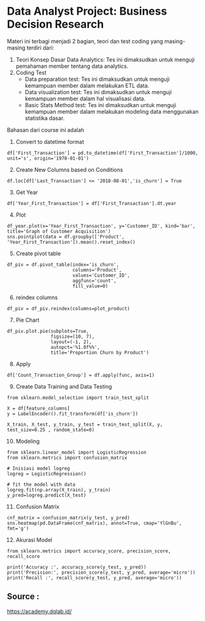 # Data Analyst Project: Business Decision Research

Materi ini terbagi menjadi 2 bagian, teori dan test coding yang masing-masing terdiri dari:

1. Teori 
    Konsep Dasar Data Analytics: Tes ini dimaksudkan untuk menguji pemahaman member tentang data analytics.
2. Coding Test
    - Data preparation test: Tes ini dimaksudkan untuk menguji kemampuan member dalam melakukan ETL data.
    - Data visualization test: Tes ini dimaksudkan untuk menguji kemampuan member dalam hal visualisasi data.
    - Basic Stats Method test: Tes ini dimaksudkan untuk menguji kemampuan member dalam melakukan modeling data menggunakan statistika dasar.

Bahasan dari course ini adalah

1. Convert to datetime format
```
df['First_Transaction'] = pd.to_datetime(df['First_Transaction']/1000, unit='s', origin='1970-01-01')
```
2. Create New Columns based on Conditions
```
df.loc[df['Last_Transaction'] <= '2018-08-01','is_churn'] = True
```
3. Get Year
```
df['Year_First_Transaction'] = df['First_Transaction'].dt.year
```
4. Plot
```
df_year.plot(x='Year_First_Transaction', y='Customer_ID', kind='bar', title='Graph of Customer Acquisition')
sns.pointplot(data = df.groupby(['Product', 'Year_First_Transaction']).mean().reset_index()
```
5. Create pivot table
```
df_piv = df.pivot_table(index='is_churn',
                        columns='Product',
                        values='Customer_ID',
                        aggfunc='count',
                        fill_value=0)

```

6. reindex columns
```
df_piv = df_piv.reindex(columns=plot_product)
```
7. Pie Chart
```
df_piv.plot.pie(subplots=True,
                figsize=(10, 7),
                layout=(-1, 2),
                autopct='%1.0f%%',
                title='Proportion Churn by Product')
```
8. Apply
```
df['Count_Transaction_Group'] = df.apply(func, axis=1)
```

9. Create Data Training and Data Testing
```
from sklearn.model_selection import train_test_split

X = df[feature_columns]
y = LabelEncoder().fit_transform(df['is_churn'])

X_train, X_test, y_train, y_test = train_test_split(X, y, test_size=0.25 , random_state=0)
```

10. Modeling
```
from sklearn.linear_model import LogisticRegression
from sklearn.metrics import confusion_matrix

# Inisiasi model logreg
logreg = LogisticRegression()

# fit the model with data
logreg.fit(np.array(X_train), y_train)
y_pred=logreg.predict(X_test)
```

11. Confusion Matrix
```
cnf_matrix = confusion_matrix(y_test, y_pred)
sns.heatmap(pd.DataFrame(cnf_matrix), annot=True, cmap='YlGnBu', fmt='g')
```

12. Akurasi Model
```
from sklearn.metrics import accuracy_score, precision_score, recall_score 

print('Accuracy :', accuracy_score(y_test, y_pred))
print('Precision:', precision_score(y_test, y_pred, average='micro'))
print('Recall :', recall_score(y_test, y_pred, average='micro'))
```

## Source :
https://academy.dqlab.id/